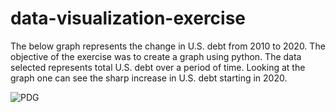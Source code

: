 # data-visualization-exercise
The below graph represents the change in U.S. debt from 2010 to 2020. The objective of the exercise was to create a graph using python. The data selected represents total U.S. debt over a period of time. Looking at the graph one can see the sharp increase in U.S. debt starting in 2020.

![PDG ](https://user-images.githubusercontent.com/60831472/129134557-c14035b0-5909-4aea-8e26-3f7c21d5a711.png)
